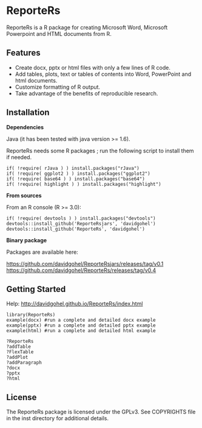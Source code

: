 ReporteRs
======
ReporteRs is a R package for creating Microsoft Word, Microsoft Powerpoint and HTML documents from R.


Features
--------
* Create docx, pptx or html files with only a few lines of R code.
* Add tables, plots, text or tables of contents into Word, PowerPoint and html documents.
* Customize formatting of R output.
* Take advantage of the benefits of reproducible research.

Installation
------------

**Dependencies**

Java (it has been tested with java version >= 1.6).

ReporteRs needs some R packages ; run the following script to install them if needed.


    if( !require( rJava ) ) install.packages("rJava")
    if( !require( ggplot2 ) ) install.packages("ggplot2")
    if( !require( base64 ) ) install.packages("base64")
    if( !require( highlight ) ) install.packages("highlight")

**From sources**

From an R console (R >= 3.0):

    if( !require( devtools ) ) install.packages("devtools")
    devtools::install_github('ReporteRsjars', 'davidgohel')
    devtools::install_github('ReporteRs', 'davidgohel')

**Binary package**

Packages are available here:

https://github.com/davidgohel/ReporteRsjars/releases/tag/v0.1
https://github.com/davidgohel/ReporteRs/releases/tag/v0.4
 
	
Getting Started
---------------
Help:
http://davidgohel.github.io/ReporteRs/index.html


    library(ReporteRs)
    example(docx) #run a complete and detailed docx example
    example(pptx) #run a complete and detailed pptx example
	example(html) #run a complete and detailed html example

	?ReporteRs
	?addTable
	?FlexTable
	?addPlot
	?addParagraph
	?docx
	?pptx
	?html
	
License
-------
The ReporteRs package is licensed under the GPLv3. See COPYRIGHTS file in the inst directory for additional details.  
